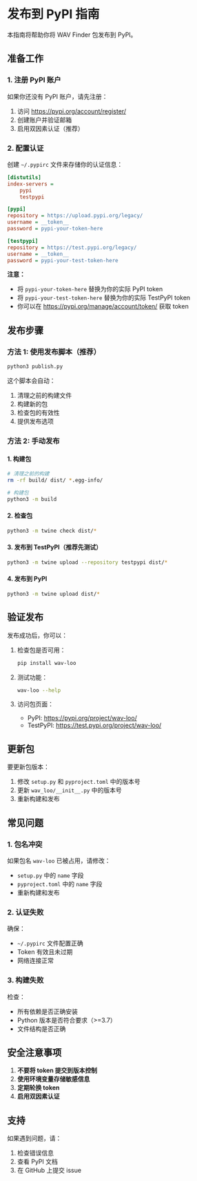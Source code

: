 # 发布到 PyPI 指南

本指南将帮助你将 WAV Finder 包发布到 PyPI。

## 准备工作

### 1. 注册 PyPI 账户

如果你还没有 PyPI 账户，请先注册：

1. 访问 https://pypi.org/account/register/
2. 创建账户并验证邮箱
3. 启用双因素认证（推荐）

### 2. 配置认证

创建 `~/.pypirc` 文件来存储你的认证信息：

```ini
[distutils]
index-servers =
    pypi
    testpypi

[pypi]
repository = https://upload.pypi.org/legacy/
username = __token__
password = pypi-your-token-here

[testpypi]
repository = https://test.pypi.org/legacy/
username = __token__
password = pypi-your-test-token-here
```

**注意：**
- 将 `pypi-your-token-here` 替换为你的实际 PyPI token
- 将 `pypi-your-test-token-here` 替换为你的实际 TestPyPI token
- 你可以在 https://pypi.org/manage/account/token/ 获取 token

## 发布步骤

### 方法 1: 使用发布脚本（推荐）

```bash
python3 publish.py
```

这个脚本会自动：
1. 清理之前的构建文件
2. 构建新的包
3. 检查包的有效性
4. 提供发布选项

### 方法 2: 手动发布

#### 1. 构建包

```bash
# 清理之前的构建
rm -rf build/ dist/ *.egg-info/

# 构建包
python3 -m build
```

#### 2. 检查包

```bash
python3 -m twine check dist/*
```

#### 3. 发布到 TestPyPI（推荐先测试）

```bash
python3 -m twine upload --repository testpypi dist/*
```

#### 4. 发布到 PyPI

```bash
python3 -m twine upload dist/*
```

## 验证发布

发布成功后，你可以：

1. 检查包是否可用：
   ```bash
   pip install wav-loo
   ```

2. 测试功能：
   ```bash
   wav-loo --help
   ```

3. 访问包页面：
   - PyPI: https://pypi.org/project/wav-loo/
   - TestPyPI: https://test.pypi.org/project/wav-loo/

## 更新包

要更新包版本：

1. 修改 `setup.py` 和 `pyproject.toml` 中的版本号
2. 更新 `wav_loo/__init__.py` 中的版本号
3. 重新构建和发布

## 常见问题

### 1. 包名冲突

如果包名 `wav-loo` 已被占用，请修改：
- `setup.py` 中的 `name` 字段
- `pyproject.toml` 中的 `name` 字段
- 重新构建和发布

### 2. 认证失败

确保：
- `~/.pypirc` 文件配置正确
- Token 有效且未过期
- 网络连接正常

### 3. 构建失败

检查：
- 所有依赖是否正确安装
- Python 版本是否符合要求（>=3.7）
- 文件结构是否正确

## 安全注意事项

1. **不要将 token 提交到版本控制**
2. **使用环境变量存储敏感信息**
3. **定期轮换 token**
4. **启用双因素认证**

## 支持

如果遇到问题，请：
1. 检查错误信息
2. 查看 PyPI 文档
3. 在 GitHub 上提交 issue 